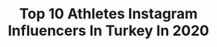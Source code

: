 ---
title: Top 10 Athletes Instagram Influencers In Turkey In 2020
description: >-
  Find top athletes Instagram influencers in Turkey in 2020. Most popular hashtags: #2020 #spor #istanbul #evdeantrenman.
platform: Instagram
profiles:
  - username: "barismrtyagci"
    fullname: >-
      Barış Murat Yağcı
    location: "Turkey"
    followers: 747312
    engagement: 744
    commentsToLikes: 0.192493
    avatar: "https://scontent-ams4-1.cdninstagram.com/v/t51.2885-19/s320x320/74702512_2470535446558629_7324018072702943232_n.jpg?_nc_ht=scontent-ams4-1.cdninstagram.com&_nc_ohc=qo_zQ9p9C6gAX--qWWj&oh=0ce5c4a07dd92e16e5926890c883a73a&oe=5EB8D14F"
    verified: true
    hashtags: "#spor, #sa, #menswear, #2020"
  - username: "aysebegumonbasiofficial"
    fullname: >-
      Ayşe Begüm Onbaşı
    location: "Turkey"
    followers: 56566
    engagement: 828
    commentsToLikes: 0.012672
    avatar: "https://scontent-lhr8-1.cdninstagram.com/v/t51.2885-19/s320x320/84979207_2783235511770414_4111709545514926080_n.jpg?_nc_ht=scontent-lhr8-1.cdninstagram.com&_nc_ohc=pYPqUTsGJ4IAX_oT0S9&oh=d3d616c7fb5217690ac18eb3e6839218&oe=5EBC4111"
    verified: true
    hashtags: "#quotes, #spring, #evdeantrenman, #stayhomestaysafe"
  - username: "adem_kilicci"
    fullname: >-
      Adem Kılıççı
    location: "Turkey"
    followers: 539594
    engagement: 471
    commentsToLikes: 0.028950
    avatar: "https://scontent-ams4-1.cdninstagram.com/v/t51.2885-19/s320x320/88961756_517940529124049_6891759962599456768_n.jpg?_nc_ht=scontent-ams4-1.cdninstagram.com&_nc_ohc=h5WDWByRjTIAX-mpDul&oh=fe8f00f15fb0541a6d2b42918ff18733&oe=5EB863C9"
    verified: true
    hashtags: "#fight, #hayataba, #otizm, #world"
  - username: "baristelliofficial"
    fullname: >-
      Baris Telli
    location: "Turkey"
    followers: 18687
    engagement: 1124
    commentsToLikes: 0.017757
    avatar: "https://scontent-ams4-1.cdninstagram.com/v/t51.2885-19/s320x320/49438383_629340507497564_2958431756191006720_n.jpg?_nc_ht=scontent-ams4-1.cdninstagram.com&_nc_ohc=z06iws5jEiEAX9qHWkf&oh=d595ff51bfc40e1f3a301c6cb67195df&oe=5EB765FF"
    verified: true
    hashtags: "#halilsarol, #cumhuriyetbayram, #evdekal, #keepyuppies"
  - username: "sukranalbayrakofficial"
    fullname: >-
      shukran
    location: "Turkey"
    followers: 27286
    engagement: 502
    commentsToLikes: 0.034663
    avatar: "https://scontent-lhr8-1.cdninstagram.com/v/t51.2885-19/s320x320/68826513_497171314365479_3049631306502635520_n.jpg?_nc_ht=scontent-lhr8-1.cdninstagram.com&_nc_ohc=kWUBo0DJ4LgAX-gQDgp&oh=3b267671e1fe13eeea327dc9830e0193&oe=5EB92DCB"
    verified: false
    hashtags: "#msa, #sanat, #istanbul, #yal"
  - username: "levchenkou"
    fullname: >-
      YULIIA LEVCHENKO
    location: "Turkey"
    followers: 187557
    engagement: 766
    commentsToLikes: 0.008492
    avatar: "https://scontent-amt2-1.cdninstagram.com/v/t51.2885-19/s320x320/91445958_206469777438926_4242243127877828608_n.jpg?_nc_ht=scontent-amt2-1.cdninstagram.com&_nc_ohc=hLDH5W9nSqUAX-4bJEe&oh=88dcc3286607262c405026fcf4e256ae&oe=5EBB4A3D"
    verified: true
    hashtags: "#staystrong, #winter, #playinside, #justdoit"
  - username: "melike_pekel27"
    fullname: >-
      Melike Pekel
    location: "Turkey"
    followers: 25256
    engagement: 1647
    commentsToLikes: 0.013218
    avatar: "https://scontent-ams4-1.cdninstagram.com/v/t51.2885-19/s320x320/84352716_588023531794249_1940263398797213696_n.jpg?_nc_ht=scontent-ams4-1.cdninstagram.com&_nc_ohc=jFapjXcm80IAX83Fzvq&oh=3ea664725ffc1db4b2de82c2c9e6d30c&oe=5EB91121"
    verified: true
    hashtags: "#meinem, #sobcity, #dasspielfeldmeinzuhause, #benimkizlar"
  - username: "ismailbalaban7"
    fullname: >-
      İsmail Balaban🇹🇷
    location: "Turkey"
    followers: 47058
    engagement: 1187
    commentsToLikes: 0.010067
    avatar: "https://scontent-amt2-1.cdninstagram.com/v/t51.2885-19/s320x320/20589904_335178416924437_7676645058187100160_a.jpg?_nc_ht=scontent-amt2-1.cdninstagram.com&_nc_ohc=XRljeqICAdQAX8up50P&oh=f5238ec21296d237d1c27c9ab7fa6a51&oe=5E85A528"
    verified: true
    hashtags: "#meydanoku, #training, #hungary, #antalyaspor"
  - username: "luizagega"
    fullname: >-
      🅻🆄🅸🆉🅰 🅶🅴🅶🅰
    location: "Turkey"
    followers: 5680
    engagement: 1116
    commentsToLikes: 0.032372
    avatar: "https://scontent-ams4-1.cdninstagram.com/v/t51.2885-19/s320x320/36085646_2194821937199535_7593696496533372928_n.jpg?_nc_ht=scontent-ams4-1.cdninstagram.com&_nc_ohc=tJ-XrK4-bGIAX89WjTl&oh=0228c1b70a6ad75a16c378cf0d10dac8&oe=5EB908B8"
    verified: false
    hashtags: "#nationalrecord, #onyourdreams, #tokyo2020, #day3"
  - username: "vanida_adrien"
    fullname: >-
      Adrien Moerman
    location: "Turkey"
    followers: 12831
    engagement: 1089
    commentsToLikes: 0.019342
    avatar: "https://scontent-amt2-1.cdninstagram.com/v/t51.2885-19/s320x320/40084056_2224960531065033_2697851834030096384_n.jpg?_nc_ht=scontent-amt2-1.cdninstagram.com&_nc_ohc=KvQhzG5Ux-8AX_9SKwZ&oh=2042a876a641444a0f803327cc6df54f&oe=5EB89C2C"
    verified: true
    hashtags: "#blessed, #playinside, #playfortheworld, #stayhome"
---